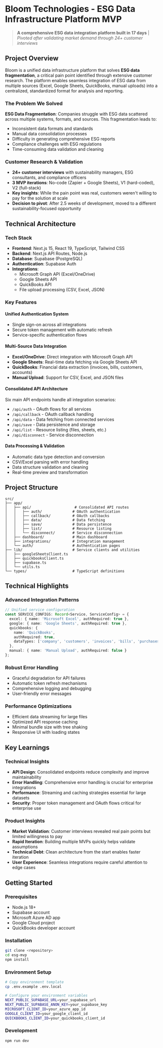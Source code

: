 # Bloom Technologies - ESG Data Infrastructure Platform MVP

> **A comprehensive ESG data integration platform built in 17 days** | *Pivoted after validating market demand through 24+ customer interviews*

## Project Overview

Bloom is a unified data infrastructure platform that solves **ESG data fragmentation**, a critical pain point identified through extensive customer research. The platform enables seamless integration of ESG data from multiple sources (Excel, Google Sheets, QuickBooks, manual uploads) into a centralized, standardized format for analysis and reporting.

### The Problem We Solved

**ESG Data Fragmentation**: Companies struggle with ESG data scattered across multiple systems, formats, and sources. This fragmentation leads to:
- Inconsistent data formats and standards
- Manual data consolidation processes
- Difficulty in generating comprehensive ESG reports
- Compliance challenges with ESG regulations
- Time-consuming data validation and cleaning

### Customer Research & Validation

- **24+ customer interviews** with sustainability managers, ESG consultants, and compliance officers
- **3 MVP iterations**: No-code (Zapier + Google Sheets), V1 (hard-coded), V2 (full-stack)
- **Key insights**: While the pain point was real, customers weren't willing to pay for the solution at scale
- **Decision to pivot**: After 2.5 weeks of development, moved to a different sustainability-focused opportunity

## Technical Architecture

### Tech Stack
- **Frontend**: Next.js 15, React 19, TypeScript, Tailwind CSS
- **Backend**: Next.js API Routes, Node.js
- **Database**: Supabase (PostgreSQL)
- **Authentication**: Supabase Auth
- **Integrations**: 
  - Microsoft Graph API (Excel/OneDrive)
  - Google Sheets API
  - QuickBooks API
  - File upload processing (CSV, Excel, JSON)

### Key Features

#### Unified Authentication System
- Single sign-on across all integrations
- Secure token management with automatic refresh
- Service-specific authentication flows

#### Multi-Source Data Integration
- **Excel/OneDrive**: Direct integration with Microsoft Graph API
- **Google Sheets**: Real-time data fetching via Google Sheets API
- **QuickBooks**: Financial data extraction (invoices, bills, customers, accounts)
- **Manual Upload**: Support for CSV, Excel, and JSON files

#### Consolidated API Architecture
Six main API endpoints handle all integration scenarios:
- `/api/auth` - OAuth flows for all services
- `/api/callback` - OAuth callback handling
- `/api/data` - Data fetching from connected services
- `/api/save` - Data persistence and storage
- `/api/list` - Resource listing (files, sheets, etc.)
- `/api/disconnect` - Service disconnection

#### Data Processing & Validation
- Automatic data type detection and conversion
- CSV/Excel parsing with error handling
- Data structure validation and cleaning
- Real-time preview and transformation

## Project Structure

```
src/
├── app/
│   ├── api/                    # Consolidated API routes
│   │   ├── auth/              # OAuth authentication
│   │   ├── callback/          # OAuth callbacks
│   │   ├── data/              # Data fetching
│   │   ├── save/              # Data persistence
│   │   ├── list/              # Resource listing
│   │   └── disconnect/        # Service disconnection
│   ├── dashboard/             # Main dashboard
│   ├── integrations/          # Integration management
│   └── auth/                  # Authentication pages
├── lib/                       # Service clients and utilities
│   ├── googleSheetsClient.ts
│   ├── quickbooksClient.ts
│   ├── supabase.ts
│   └── utils.ts
└── types/                     # TypeScript definitions
```

## Technical Highlights

### Advanced Integration Patterns
```typescript
// Unified service configuration
const SERVICE_CONFIGS: Record<Service, ServiceConfig> = {
  excel: { name: 'Microsoft Excel', authRequired: true },
  google: { name: 'Google Sheets', authRequired: true },
  quickbooks: { 
    name: 'QuickBooks', 
    authRequired: true,
    dataTypes: ['company', 'customers', 'invoices', 'bills', 'purchases', 'accounts']
  },
  manual: { name: 'Manual Upload', authRequired: false }
};
```

### Robust Error Handling
- Graceful degradation for API failures
- Automatic token refresh mechanisms
- Comprehensive logging and debugging
- User-friendly error messages

### Performance Optimizations
- Efficient data streaming for large files
- Optimized API response caching
- Minimal bundle size with tree shaking
- Responsive UI with loading states

## Key Learnings

### Technical Insights
- **API Design**: Consolidated endpoints reduce complexity and improve maintainability
- **Error Handling**: Comprehensive error handling is crucial for enterprise integrations
- **Performance**: Streaming and caching strategies essential for large datasets
- **Security**: Proper token management and OAuth flows critical for enterprise use

### Product Insights
- **Market Validation**: Customer interviews revealed real pain points but limited willingness to pay
- **Rapid Iteration**: Building multiple MVPs quickly helps validate assumptions
- **Technical Debt**: Clean architecture from the start enables faster iteration
- **User Experience**: Seamless integrations require careful attention to edge cases

## Getting Started

### Prerequisites
- Node.js 18+
- Supabase account
- Microsoft Azure AD app
- Google Cloud project
- QuickBooks developer account

### Installation
```bash
git clone <repository>
cd esg-mvp
npm install
```

### Environment Setup
```bash
# Copy environment template
cp .env.example .env.local

# Configure your environment variables
NEXT_PUBLIC_SUPABASE_URL=your_supabase_url
NEXT_PUBLIC_SUPABASE_ANON_KEY=your_supabase_key
MICROSOFT_CLIENT_ID=your_azure_app_id
GOOGLE_CLIENT_ID=your_google_client_id
QUICKBOOKS_CLIENT_ID=your_quickbooks_client_id
```

### Development
```bash
npm run dev
```
